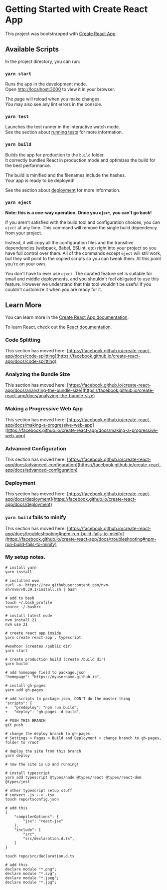 # Getting Started with Create React App

This project was bootstrapped with [Create React App](https://github.com/facebook/create-react-app).

## Available Scripts

In the project directory, you can run:

### `yarn start`

Runs the app in the development mode.\
Open [http://localhost:3000](http://localhost:3000) to view it in your browser.

The page will reload when you make changes.\
You may also see any lint errors in the console.

### `yarn test`

Launches the test runner in the interactive watch mode.\
See the section about [running tests](https://facebook.github.io/create-react-app/docs/running-tests) for more information.

### `yarn build`

Builds the app for production to the `build` folder.\
It correctly bundles React in production mode and optimizes the build for the best performance.

The build is minified and the filenames include the hashes.\
Your app is ready to be deployed!

See the section about [deployment](https://facebook.github.io/create-react-app/docs/deployment) for more information.

### `yarn eject`

**Note: this is a one-way operation. Once you `eject`, you can't go back!**

If you aren't satisfied with the build tool and configuration choices, you can `eject` at any time. This command will remove the single build dependency from your project.

Instead, it will copy all the configuration files and the transitive dependencies (webpack, Babel, ESLint, etc) right into your project so you have full control over them. All of the commands except `eject` will still work, but they will point to the copied scripts so you can tweak them. At this point you're on your own.

You don't have to ever use `eject`. The curated feature set is suitable for small and middle deployments, and you shouldn't feel obligated to use this feature. However we understand that this tool wouldn't be useful if you couldn't customize it when you are ready for it.

## Learn More

You can learn more in the [Create React App documentation](https://facebook.github.io/create-react-app/docs/getting-started).

To learn React, check out the [React documentation](https://reactjs.org/).

### Code Splitting

This section has moved here: [https://facebook.github.io/create-react-app/docs/code-splitting](https://facebook.github.io/create-react-app/docs/code-splitting)

### Analyzing the Bundle Size

This section has moved here: [https://facebook.github.io/create-react-app/docs/analyzing-the-bundle-size](https://facebook.github.io/create-react-app/docs/analyzing-the-bundle-size)

### Making a Progressive Web App

This section has moved here: [https://facebook.github.io/create-react-app/docs/making-a-progressive-web-app](https://facebook.github.io/create-react-app/docs/making-a-progressive-web-app)

### Advanced Configuration

This section has moved here: [https://facebook.github.io/create-react-app/docs/advanced-configuration](https://facebook.github.io/create-react-app/docs/advanced-configuration)

### Deployment

This section has moved here: [https://facebook.github.io/create-react-app/docs/deployment](https://facebook.github.io/create-react-app/docs/deployment)

### `yarn build` fails to minify

This section has moved here: [https://facebook.github.io/create-react-app/docs/troubleshooting#npm-run-build-fails-to-minify](https://facebook.github.io/create-react-app/docs/troubleshooting#npm-run-build-fails-to-minify)


### My setup notes.

```
# install yarn
yarn install

# installed nvm
curl -o- https://raw.githubusercontent.com/nvm-sh/nvm/v0.39.1/install.sh | bash

# add to bash
touch ~/.bash_profile
source ~/.bashrc

# install latest node
nvm install 21
nvm use 21

# create react app inside
yarn create react-app . typescript

#woohoo! (creates /public dir)
yarn start

# create production build (create /build dir)
yarn build

# add homepage field to package.json 
"homepage": "https://myusername.github.io",

# install gh-pages
yarn add gh-pages

# add scripts to package.json, DON'T do the master thing
"scripts": {
+   "predeploy": "npm run build",
+   "deploy": "gh-pages -d build",

# PUSH THIS BRANCH
git push

# change the deploy branch to gh-pages
# Settings > Pages > Build and Deployment > change branch to gh-pages, folder to /root

# deploy the site from this branch
yarn deploy

# now the site is up and running!

# install typescript
yarn add typescript @types/node @types/react @types/react-dom @types/jest

# other typescript setup stuff
# convert .js --> .tsx
touch repo/tsconfig.json

# add this 
{
    "compilerOptions": {
        "jsx": "react-jsx"
    },
    "include": [
        "src",
        "src/declaration.d.ts",
    ]
}

touch repo/src/declaration.d.ts

# add this
declare module "*.png";
declare module "*.svg";
declare module "*.jpeg";
declare module "*.jpg";

```
